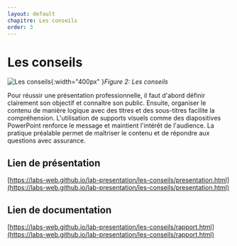 ```yaml
---
layout: default
chapitre: Les conseils
order: 3
---
```


# Les conseils
![Les conseils](/lab-presentation/les-conseils/images/conseils.jpg){:width="400px" }*Figure 2: Les conseils* 

<!-- note -->
Pour réussir une présentation professionnelle, il faut d'abord définir clairement son objectif et connaître son public. Ensuite, organiser le contenu de manière logique avec des titres et des sous-titres facilite la compréhension. L'utilisation de supports visuels comme des diapositives PowerPoint renforce le message et maintient l'intérêt de l'audience. La pratique préalable permet de maîtriser le contenu et de répondre aux questions avec assurance. 

## Lien de présentation
[https://labs-web.github.io/lab-presentation/les-conseils/presentation.html](https://labs-web.github.io/lab-presentation/les-conseils/presentation.html)
## Lien de documentation
[https://labs-web.github.io/lab-presentation/les-conseils/rapport.html](https://labs-web.github.io/lab-presentation/les-conseils/rapport.html)
<!-- new slide -->